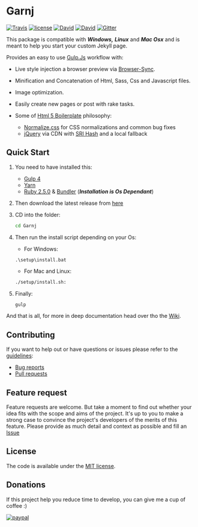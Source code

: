 # Garnj

[![Travis](https://img.shields.io/travis/cruznick/Garnj.svg?style=flat-square)](https://travis-ci.org/cruznick/Garnj)
[![license](https://img.shields.io/github/license/mashape/apistatus.svg?style=flat-square)](https://github.com/cruznick/Garnj)
[![David](https://img.shields.io/david/dev/expressjs/express.svg?style=flat-square)](https://david-dm.org/cruznick/Garnj?type=dev)
[![David](https://img.shields.io/david/expressjs/express.svg?style=flat-square)](https://david-dm.org/cruznick/Garnj)
[![Gitter](https://img.shields.io/gitter/room/nwjs/nw.js.svg?style=flat-square)](https://gitter.im/Garnj/)

This package is compatible with ***Windows,***  ***Linux*** and ***Mac Osx*** and is  meant to help you start your custom Jekyll page.

Provides an easy to use [Gulp.Js](http://gulpjs.com/) workflow with:

- Live style injection a browser preview via [Browser-Sync](https://browsersync.io).
- Minification and Concatenation of Html, Sass, Css and Javascript files.
- Image optimization.
- Easily create new pages or post with rake tasks.
- Some of [Html 5 Boilerplate](https://html5boilerplate.com) philosophy:

  - [Normalize.css](https://necolas.github.com/normalize.css/)
    for CSS normalizations and common bug fixes
  - [jQuery](https://jquery.com/) via CDN with [SRI Hash](https://developer.mozilla.org/en-US/docs/Web/Security/Subresource_Integrity) and a local fallback

## Quick Start

1. You need to have installed this:

    - [Gulp 4](https://github.com/gulpjs/gulp/blob/4.0/docs/getting-started.md)
    - [Yarn](https://yarnpkg.com/lang/en/docs/install/)
    - [Ruby 2.5.0](https://www.ruby-lang.org/en/news/2017/12/25/ruby-2-5-0-released/) & [Bundler](http://bundler.io) (*__Installation is Os Dependant__*)

2. Then download the latest release from [here](/releases)

3. CD into the folder:

    ```bash
    cd Garnj
    ```

4. Then run the install script depending on your Os:

    - For Windows:

    ```batch
    .\setup\install.bat
    ```

    - For Mac and Linux:
    ```sh
    ./setup/install.sh:
    ```
5. Finally:

    ```bash
    gulp
    ```

And that is all, for more in deep documentation head over tho the [Wiki](https://github.com/cruznick/Garnj/wiki).
## Contributing

If you want to help out or have questions or issues please refer to the [guidelines](CODE_OF_CONDUCT.md):

- [Bug reports](https://github.com/cruznick/Garnj/issues)
- [Pull requests](https://github.com/cruznick/Garnj/pulls)

## Feature request

Feature requests are welcome. But take a moment to find out whether your idea fits with the scope and aims of the project. It's up to you to make a strong case to convince the project's developers of the merits of this feature. Please provide as much detail and context as possible and fill an [Issue](https://github.com/cruznick/Garnj/issues)

## License

The code is available under the [MIT license](LICENSE.txt).

## Donations

If this project help you reduce time to develop, you can give me a cup of coffee :)

[![paypal](https://www.paypalobjects.com/en_US/i/btn/btn_donateCC_LG.gif)](https://www.paypal.me/BenjaminJonatan)
